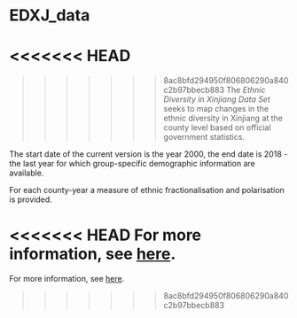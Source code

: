 # EDXJ_data

<<<<<<< HEAD
=======

>>>>>>> 8ac8bfd294950f806806290a840c2b97bbecb883
The *Ethnic Diversity in Xinjiang Data Set* seeks to map changes in the ethnic diversity in Xinjiang at the county level based on official government statistics. 

The start date of the current version is the year 2000, the end date is 2018 - the last year for which group-specific demographic information are available. 

For each county-year a measure of ethnic fractionalisation and polarisation is provided.

<<<<<<< HEAD
For more information, see [here](https://jschlebusch.quarto.pub/test.html). 
=======
For more information, see [here](https://jschlebusch.quarto.pub/test.html). 
>>>>>>> 8ac8bfd294950f806806290a840c2b97bbecb883
